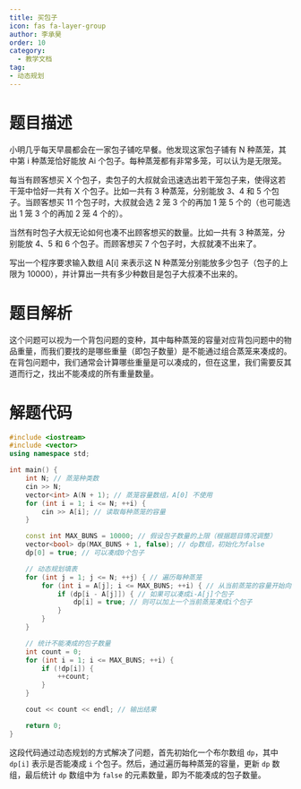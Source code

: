 ```yaml
---
title: 买包子
icon: fas fa-layer-group
author: 李承昊
order: 10
category:
  - 教学文档
tag:
- 动态规划
---
```


# 题目描述

小明几乎每天早晨都会在一家包子铺吃早餐。他发现这家包子铺有 N 种蒸笼，其中第 i 种蒸笼恰好能放 Ai 个包子。每种蒸笼都有非常多笼，可以认为是无限笼。

每当有顾客想买 X 个包子，卖包子的大叔就会迅速选出若干笼包子来，使得这若干笼中恰好一共有 X 个包子。比如一共有 3 种蒸笼，分别能放 3、4 和 5 个包子。当顾客想买 11 个包子时，大叔就会选 2 笼 3 个的再加 1 笼 5 个的（也可能选出 1 笼 3 个的再加 2 笼 4 个的）。

当然有时包子大叔无论如何也凑不出顾客想买的数量。比如一共有 3 种蒸笼，分别能放 4、5 和 6 个包子。而顾客想买 7 个包子时，大叔就凑不出来了。

写出一个程序要求输入数组 A[i] 来表示这 N 种蒸笼分别能放多少包子（包子的上限为 10000），并计算出一共有多少种数目是包子大叔凑不出来的。

# 题目解析

这个问题可以视为一个背包问题的变种，其中每种蒸笼的容量对应背包问题中的物品重量，而我们要找的是哪些重量（即包子数量）是不能通过组合蒸笼来凑成的。在背包问题中，我们通常会计算哪些重量是可以凑成的，但在这里，我们需要反其道而行之，找出不能凑成的所有重量数量。

# 解题代码

```cpp
#include <iostream>
#include <vector>
using namespace std;

int main() {
    int N; // 蒸笼种类数
    cin >> N;
    vector<int> A(N + 1); // 蒸笼容量数组，A[0] 不使用
    for (int i = 1; i <= N; ++i) {
        cin >> A[i]; // 读取每种蒸笼的容量
    }

    const int MAX_BUNS = 10000; // 假设包子数量的上限（根据题目情况调整）
    vector<bool> dp(MAX_BUNS + 1, false); // dp数组，初始化为false
    dp[0] = true; // 可以凑成0个包子

    // 动态规划填表
    for (int j = 1; j <= N; ++j) { // 遍历每种蒸笼
        for (int i = A[j]; i <= MAX_BUNS; ++i) { // 从当前蒸笼的容量开始向上遍历
            if (dp[i - A[j]]) { // 如果可以凑成i-A[j]个包子
                dp[i] = true; // 则可以加上一个当前蒸笼凑成i个包子
            }
        }
    }

    // 统计不能凑成的包子数量
    int count = 0;
    for (int i = 1; i <= MAX_BUNS; ++i) {
        if (!dp[i]) {
            ++count;
        }
    }

    cout << count << endl; // 输出结果

    return 0;
}
```

这段代码通过动态规划的方式解决了问题，首先初始化一个布尔数组 `dp`，其中 `dp[i]` 表示是否能凑成 `i` 个包子。然后，通过遍历每种蒸笼的容量，更新 `dp` 数组，最后统计 `dp` 数组中为 `false` 的元素数量，即为不能凑成的包子数量。